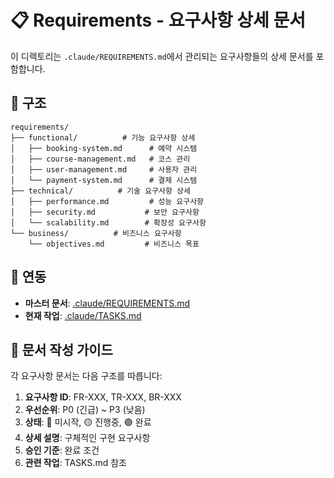# 📋 Requirements - 요구사항 상세 문서

이 디렉토리는 `.claude/REQUIREMENTS.md`에서 관리되는 요구사항들의 상세 문서를 포함합니다.

## 📁 구조

```
requirements/
├── functional/          # 기능 요구사항 상세
│   ├── booking-system.md      # 예약 시스템
│   ├── course-management.md   # 코스 관리
│   ├── user-management.md     # 사용자 관리
│   └── payment-system.md      # 결제 시스템
├── technical/          # 기술 요구사항 상세
│   ├── performance.md         # 성능 요구사항
│   ├── security.md           # 보안 요구사항
│   └── scalability.md        # 확장성 요구사항
└── business/          # 비즈니스 요구사항
    └── objectives.md         # 비즈니스 목표
```

## 🔗 연동

- **마스터 문서**: [.claude/REQUIREMENTS.md](../../.claude/REQUIREMENTS.md)
- **현재 작업**: [.claude/TASKS.md](../../.claude/TASKS.md)

## 📝 문서 작성 가이드

각 요구사항 문서는 다음 구조를 따릅니다:

1. **요구사항 ID**: FR-XXX, TR-XXX, BR-XXX
2. **우선순위**: P0 (긴급) ~ P3 (낮음)
3. **상태**: 🔴 미시작, 🟡 진행중, 🟢 완료
4. **상세 설명**: 구체적인 구현 요구사항
5. **승인 기준**: 완료 조건
6. **관련 작업**: TASKS.md 참조